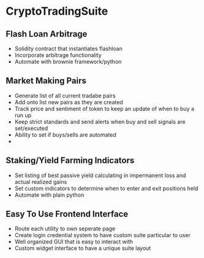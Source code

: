 # CryptoTradingSuite

## Flash Loan Arbitrage
* Solidity contract that instantiates flashloan
* Incorporate arbitrage functionality
* Automate with brownie framework/python

## Market Making Pairs
* Generate list of all current tradabe pairs
* Add onto list new pairs as they are created
* Track price and sentiment of token to keep an update of when to buy a run up
* Keep strict standards and send alerts when buy and sell signals are set/executed
* Ability to set if buys/sells are automated
* 

## Staking/Yield Farming Indicators
* Set listing of best passive yield calculating in impermanent loss and actual realized gains
* Set custom indicators to determine when to enter and exit positions held
* Automate with plain python

## Easy To Use Frontend Interface
* Route each utility to own seperate page
* Create login credential system to have custom suite particular to user
* Well organized GUI that is easy to interact with
* Custom widget interface to have a unique suite layout
